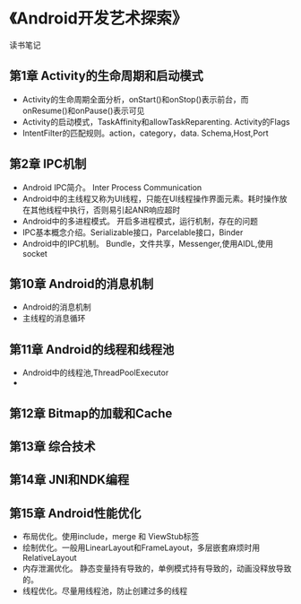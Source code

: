 # 《Android开发艺术探索》 
读书笔记

## 第1章 Activity的生命周期和启动模式
- Activity的生命周期全面分析，onStart()和onStop()表示前台，而onResume()和onPause()表示可见
- Activity的启动模式，TaskAffinity和allowTaskReparenting. Activity的Flags
- IntentFilter的匹配规则。action，category，data. Schema,Host,Port

## 第2章 IPC机制
- Android IPC简介。 Inter Process Communication
- Android中的主线程又称为UI线程，只能在UI线程操作界面元素。耗时操作放在其他线程中执行，否则易引起ANR响应超时
- Android中的多进程模式。 开启多进程模式，运行机制，存在的问题
- IPC基本概念介绍。Serializable接口，Parcelable接口，Binder
- Android中的IPC机制。 Bundle，文件共享，Messenger,使用AIDL,使用socket

## 第10章 Android的消息机制
- Android的消息机制
- 主线程的消息循环

## 第11章 Android的线程和线程池
- Android中的线程池,ThreadPoolExecutor
-
## 第12章 Bitmap的加载和Cache

## 第13章 综合技术

## 第14章 JNI和NDK编程

## 第15章 Android性能优化
- 布局优化。使用include，merge 和 ViewStub标签
- 绘制优化。一般用LinearLayout和FrameLayout，多层嵌套麻烦时用RelativeLayout
- 内存泄漏优化。 静态变量持有导致的，单例模式持有导致的，动画没释放导致的。
- 线程优化。尽量用线程池，防止创建过多的线程
